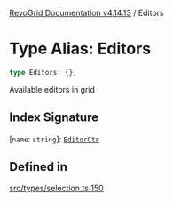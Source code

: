 [RevoGrid Documentation v4.14.13](README.md) / Editors

# Type Alias: Editors

```ts
type Editors: {};
```

Available editors in grid

## Index Signature

 \[`name`: `string`\]: [`EditorCtr`](TypeAlias.EditorCtr.md)

## Defined in

[src/types/selection.ts:150](https://github.com/revolist/revogrid/blob/4eff1607ca8ee7d75f31750c713182488767268a/src/types/selection.ts#L150)

